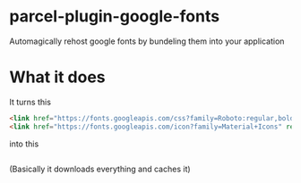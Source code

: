 # parcel-plugin-google-fonts

Automagically rehost google fonts by bundeling them into your application

# What it does

It turns this

```html
<link href="https://fonts.googleapis.com/css?family=Roboto:regular,bold,italic,thin,light,bolditalic,black,medium&amp;lang=en" rel="stylesheet">
<link href="https://fonts.googleapis.com/icon?family=Material+Icons" rel="stylesheet">
```

into this

```html
```

(Basically it downloads everything and caches it)
